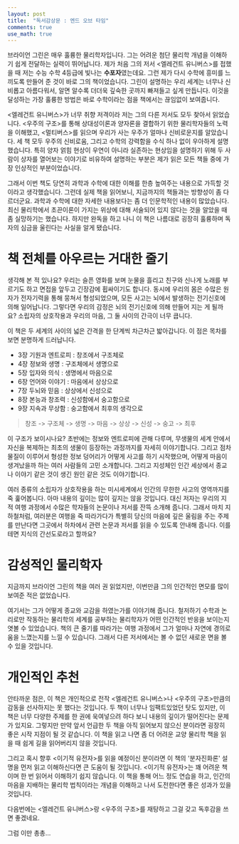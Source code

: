 ```yaml
---
layout: post
title:  "독서감상문 : 엔드 오브 타임"
comments: true
use_math: true
---
```


브라이언 그린은 매우 훌륭한 물리학자입니다.
그는 어려운 첨단 물리학 개념을 이해하기 쉽게 전달하는 실력이 뛰어납니다.
제가 처음 그의 저서 \<엘레건트 유니버스>를 접했을 때 저는 수능 수학 4등급에 빛나는 **수포자**였는데요.
그런 제가 다시 수학에 흥미를 느끼도록 만들어 준 것이 바로 그의 책이었습니다.
그린이 설명하는 우리 세계는 너무나 신비롭고 아름다워서, 알면 알수록 더더욱 깊숙한 곳까지 빠져들고 싶게 만듭니다.
이것을 달성하는 가장 훌륭한 방법은 바로 수학이라는 점을 책에서는 끊임없이 보여줍니다.

\<엘레건트 유니버스>가 너무 취향 저격이라 저는 그의 다른 저서도 모두 찾아서 읽었습니다.
\<우주의 구조>를 통해 상대성이론과 양자론을 결합하기 위한 물리학자들의 노력을 이해했고, \<멀티버스>를 읽으며 우리가 사는 우주가 얼마나 신비로운지를 알았습니다.
세 책 모두 우주의 신비로움, 그리고 수학의 강력함을 수식 하나 없이 우아하게 설명했습니다.
특히 양자 얽힘 현상이 우연이 아니라 실존하는 현상임을 설명하기 위해 두 사람이 상자를 열어보는 이야기로 비유하여 설명하는 부분은 제가 읽은 모든 책들 중에 가장 인상적인 부분이었습니다.

그래서 이번 책도 당연히 과학과 수학에 대한 이해를 한층 높여주는 내용으로 가득할 것이라고 생각했습니다.
그런데 실제 책을 읽어보니, 지금까지의 책들과는 방향성이 좀 다르더군요.
과학과 수학에 대한 자세한 내용보다는 좀 더 인문학적인 내용이 많았습니다.
최신 물리학에서 초끈이론이 가지는 위상에 대해 서술되어 있지 않다는 것을 알았을 때 좀 실망하기는 했습니다.
하지만 완독을 하고 나니 이 책은 나름대로 굉장히 훌륭하며 독자의 심금을 울린다는 사실을 알게 됐습니다.

# 책 전체를 아우르는 거대한 줄기

생각해 본 적 있나요?
우리는 슬픈 영화를 보며 눈물을 흘리고 친구와 신나게 노래를 부르기도 하고 면접을 앞두고 긴장감에 휩싸이기도 합니다.
동시에 우리의 몸은 수많은 원자가 전자기력을 통해 뭉쳐서 형성되었으며, 모든 사고는 뇌에서 발생하는 전기신호에 의해 일어납니다.
그렇다면 우리의 감정은 뇌의 전기신호에 의해 만들어 지는 게 될까요?
소립자의 상호작용과 우리의 마음, 그 둘 사이의 간극이 너무 큽니다.

이 책은 두 세계의 사이의 넓은 간격을 한 단계씩 차근차근 밟아갑니다.
이 점은 목차를 보면 분명하게 드러납니다.

* 3장 기원과 엔트로피 : 창조에서 구조체로
* 4장 정보와 생명 : 구조체에서 생명으로
* 5장 입자와 의식 : 생명에서 마음으로
* 6장 언어와 이야기 : 마음에서 상상으로
* 7장 두뇌와 믿음 : 상상에서 신성으로
* 8장 본능과 창조력 : 신성함에서 숭고함으로
* 9장 지속과 무상함 : 숭고함에서 최후의 생각으로

> 창조 -> 구조체 -> 생명 -> 마음 -> 상상 -> 신성 -> 숭고 -> 최후

이 구조가 보이시나요?
초반에는 정보와 엔트로피에 관해 다루며, 무생물의 세계 안에서 자신을 복제하는 최초의 생물이 등장하는 과정까지를 자세히 이야기합니다.
그리고 점차 물질이 이루어서 형성한 정보 덩어리가 어떻게 사고를 하기 시작했으며, 어떻게 마음이 생겨났을까 하는 여러 사람들의 고민 소개합니다.
그리고 지성체인 인간 세상에서 종교나 이야기 같은 것이 생긴 원인 같은 것도 이야기합니다.

여러 종류의 소립자가 상호작용을 하는 미시세계에서 인간의 무한한 사고의 영역까지를 죽 훑어봅니다.
아마 내용의 깊이는 많이 깊지는 않을 것입니다.
대신 저자는 우리의 지적 여행 과정에서 수많은 학자들의 논문이나 저서를 잔뜩 소개해 줍니다.
그래서 마치 지하철처럼, 여러분은 여행을 죽 따라가다가 특별히 당신의 마음에 깊은 울림을 주는 주제를 만난다면 그곳에서 하차에서 관련 논문과 저서를 읽을 수 있도록 안내해 줍니다.
이를테면 지식의 간선도로라고 할까요?

# 감성적인 물리학자

지금까지 브라이언 그린의 책을 여러 권 읽었지만, 이번만큼 그의 인간적인 면모를 많이 보여준 적은 없었습니다.

여기서는 그가 어떻게 종교와 교감을 하였는가를 이야기해 줍니다.
철저하기 수학과 논리로만 작동하는 물리학의 세계를 공부하는 물리학자가 어떤 인간적인 반응을 보이는지 엿볼 수 있었습니다.
책의 큰 줄기를 따라가는 여행 과정에서 그가 얼마나 자연에 경의로움을 느꼈는지를 느낄 수 있습니다.
그래서 다른 저서에서는 볼 수 없던 새로운 면을 볼 수 있을 것입니다.

# 개인적인 추천

안타까운 점은, 이 책은 개인적으로 전작 \<엘레건트 유니버스>나 \<우주의 구조>만큼의 감동을 선사하지는 못 했다는 것입니다.
두 책이 너무나 임팩트있었던 탓도 있지만, 이 책은 너무 다양한 주제를 한 권에 욱여넣으려 하다 보니 내용의 깊이가 떨어진다는 문제가 있지요.
그렇지만 만약 앞서 언급한 두 책을 아직 읽어보지 않으신 분이라면 굉장히 좋은 시작 지점이 될 것 같습니다.
이 책을 읽고 나면 좀 더 어려운 교양 물리학 책을 읽을 때 쉽게 길을 읽어버리지 않을 것입니다.

그리고 혹시 향후 \<이기적 유전자>를 읽을 예정이신 분이라면 이 책의 '분자진화론' 설명을 먼저 읽고 이해하신다면 큰 도움이 될 것입니다.
\<이기적 유전자>는 꽤 어려운 책이며 한 번 읽어서 이해하기 쉽지 않습니다.
이 책을 통해 어느 정도 연습을 하고, 인간의 마음을 지배하는 물리학 법칙이라는 개념을 이해하고 나서 도전한다면 좋은 성과가 있을 것입니다.

다음번에는 \<엘레건트 유니버스>랑 \<우주의 구조>를 재탕하고 그걸 갖고 독후감을 쓰면 좋겠네요.

그럼 이만 총총...
